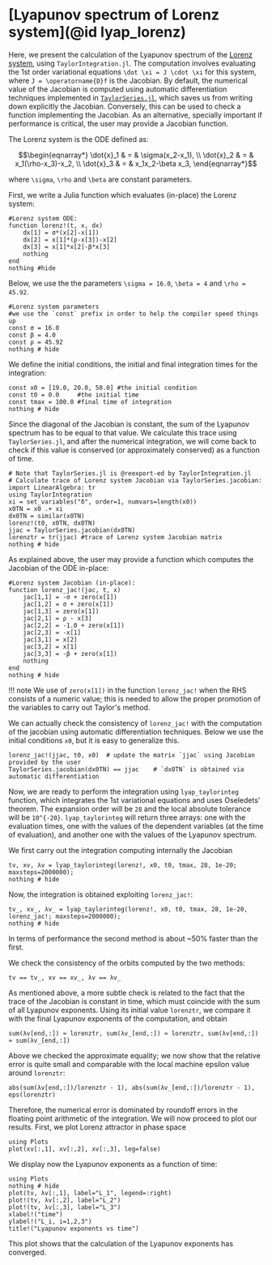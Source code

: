 # [Lyapunov spectrum of Lorenz system](@id lyap_lorenz)

Here, we present the calculation of the Lyapunov spectrum of the
[Lorenz system](https://en.wikipedia.org/wiki/Lorenz_system),
using `TaylorIntegration.jl`. The computation involves evaluating the 1st
order variational equations ``\dot \xi = J \cdot \xi`` for this system, where
``J = \operatorname{D}f`` is the Jacobian. By default, the numerical value of
the Jacobian is computed using automatic differentiation techniques
implemented in [`TaylorSeries.jl`](https://github.com/JuliaDiff/TaylorSeries.jl),
which saves us from writing down explicitly the Jacobian. Conversely, this can be
used to check a function implementing the Jacobian. As an alternative,
specially important if performance is critical, the user may provide a Jacobian
function.

The Lorenz system is the ODE defined as:
```math
\begin{eqnarray*}
    \dot{x}_1 & = & \sigma(x_2-x_1), \\
    \dot{x}_2 & = & x_1(\rho-x_3)-x_2, \\
    \dot{x}_3 & = & x_1x_2-\beta x_3,
\end{eqnarray*}
```
where ``\sigma``, ``\rho`` and ``\beta`` are constant parameters.

First, we write a Julia function which evaluates (in-place) the Lorenz system:
```@example lorenz
#Lorenz system ODE:
function lorenz!(t, x, dx)
    dx[1] = σ*(x[2]-x[1])
    dx[2] = x[1]*(ρ-x[3])-x[2]
    dx[3] = x[1]*x[2]-β*x[3]
    nothing
end
nothing #hide
```
Below, we use the the parameters ``\sigma = 16.0``, ``\beta = 4`` and
``\rho = 45.92``.
```@example lorenz
#Lorenz system parameters
#we use the `const` prefix in order to help the compiler speed things up
const σ = 16.0
const β = 4.0
const ρ = 45.92
nothing # hide
```

We define the initial conditions, the initial and final integration times
for the integration:
```@example lorenz
const x0 = [19.0, 20.0, 50.0] #the initial condition
const t0 = 0.0     #the initial time
const tmax = 100.0 #final time of integration
nothing # hide
```

Since the diagonal of the Jacobian is constant, the sum of the Lyapunov spectrum
has to be equal to that value. We calculate this trace using
`TaylorSeries.jl`, and after the numerical integration, we will come back to
check if this value is conserved (or approximately conserved)
as a function of time.
```@example lorenz
# Note that TaylorSeries.jl is @reexport-ed by TaylorIntegration.jl
# Calculate trace of Lorenz system Jacobian via TaylorSeries.jacobian:
import LinearAlgebra: tr
using TaylorIntegration
xi = set_variables("δ", order=1, numvars=length(x0))
x0TN = x0 .+ xi
dx0TN = similar(x0TN)
lorenz!(t0, x0TN, dx0TN)
jjac = TaylorSeries.jacobian(dx0TN)
lorenztr = tr(jjac) #trace of Lorenz system Jacobian matrix
nothing # hide
```

As explained above, the user may provide a function which computes the Jacobian
of the ODE in-place:
```@example lorenz
#Lorenz system Jacobian (in-place):
function lorenz_jac!(jac, t, x)
    jac[1,1] = -σ + zero(x[1])
    jac[1,2] = σ + zero(x[1])
    jac[1,3] = zero(x[1])
    jac[2,1] = ρ - x[3]
    jac[2,2] = -1.0 + zero(x[1])
    jac[2,3] = -x[1]
    jac[3,1] = x[2]
    jac[3,2] = x[1]
    jac[3,3] = -β + zero(x[1])
    nothing
end
nothing # hide
```
!!! note
    We use of `zero(x[1])` in the function `lorenz_jac!` when the RHS consists
    of a numeric value; this is needed to allow the proper promotion of the
    variables to carry out Taylor's method.

We can actually check the consistency of `lorenz_jac!` with the computation
of the jacobian using automatic differentiation techniques. Below we use
the initial conditions `x0`, but it is easy to generalize this.
```@example lorenz
lorenz_jac!(jjac, t0, x0)  # update the matrix `jjac` using Jacobian provided by the user
TaylorSeries.jacobian(dx0TN) == jjac    # `dx0TN` is obtained via automatic differentiation
```

Now, we are ready to perform the integration using `lyap_taylorinteg` function,
which integrates the
1st variational equations and uses Oseledets' theorem. The expansion order will
be ``28`` and the local absolute tolerance will be ``10^{-20}``.
`lyap_taylorinteg` will return three arrays: one with the evaluation times, one
with the values of the dependent variables (at the time of evaluation), and another
one with the values of the Lyapunov spectrum.

We first carry out the integration computing internally the Jacobian
```@example lorenz
tv, xv, λv = lyap_taylorinteg(lorenz!, x0, t0, tmax, 28, 1e-20; maxsteps=2000000);
nothing # hide
```
Now, the integration is obtained exploiting `lorenz_jac!`:
```@example lorenz
tv_, xv_, λv_ = lyap_taylorinteg(lorenz!, x0, t0, tmax, 28, 1e-20, lorenz_jac!; maxsteps=2000000);
nothing # hide
```
In terms of performance the second method is about ~50% faster than the first.

We check the consistency of the orbits computed by the two methods:
```@example lorenz
tv == tv_, xv == xv_, λv == λv_
```

As mentioned above, a more subtle check is related to the fact that the trace
of the Jacobian is constant in time, which must coincide with the sum
of all Lyapunov exponents. Using its initial value `lorenztr`, we compare it
with the final Lyapunov exponents of the computation, and obtain
```@example lorenz
sum(λv[end,:]) ≈ lorenztr, sum(λv_[end,:]) ≈ lorenztr, sum(λv[end,:]) ≈ sum(λv_[end,:])
```

Above we checked the approximate equality; we now show that the
relative error is quite small and comparable with the local machine epsilon
value around `lorenztr`:
```@example lorenz
abs(sum(λv[end,:])/lorenztr - 1), abs(sum(λv_[end,:])/lorenztr - 1), eps(lorenztr)
```
Therefore, the numerical error is dominated by roundoff errors in the floating
point arithmetic of the integration.
We will now proceed to plot our results. First, we plot Lorenz attractor in
phase space
```@example lorenz
using Plots
plot(xv[:,1], xv[:,2], xv[:,3], leg=false)
```

We display now the Lyapunov exponents as a function of time:
```@example lorenz
using Plots
nothing # hide
plot(tv, λv[:,1], label="L_1", legend=:right)
plot!(tv, λv[:,2], label="L_2")
plot!(tv, λv[:,3], label="L_3")
xlabel!("time")
ylabel!("L_i, i=1,2,3")
title!("Lyapunov exponents vs time")
```
This plot shows that the calculation of the Lyapunov exponents
has converged.
